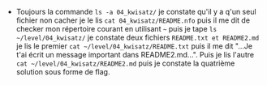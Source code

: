 + Toujours la commande `ls -a 04_kwisatz/` je constate qu'il y a q'un seul fichier non cacher je le lis `cat 04_kwisatz/README.nfo` puis il me dit de checker mon répertoire courant en utilisant `~` puis je tape `ls ~/level/04_kwisatz/` je constate deux fichiers `README.txt et README2.md` je lis le premier `cat ~/level/04_kwisatz/README.txt` puis il me dit "...Je t'ai écrit un message important dans README2.md...". Puis je lis l'autre `cat ~/level/04_kwisatz/README2.md` puis je constate la quatrième solution sous forme de flag.